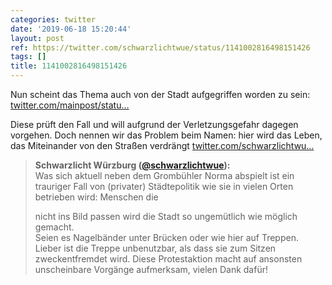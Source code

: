 ```yaml
---
categories: twitter
date: '2019-06-18 15:20:44'
layout: post
ref: https://twitter.com/schwarzlichtwue/status/1141002816498151426
tags: []
title: 1141002816498151426
---
```

Nun scheint das Thema auch von der Stadt aufgegriffen worden zu sein: [twitter.com/mainpost/statu…](https://twitter.com/mainpost/status/1140710707471634432?s=19)

Diese prüft den Fall und will aufgrund der Verletzungsgefahr dagegen vorgehen. Doch nennen wir das Problem beim Namen: hier wird das Leben, das Miteinander von den Straßen verdrängt [twitter.com/schwarzlichtwu…](https://twitter.com/schwarzlichtwue/status/1138008944423636993) 
> <b>Schwarzlicht Würzburg ([@schwarzlichtwue](https://twitter.com/schwarzlichtwue)):</b>  
>Was sich aktuell neben dem Grombühler Norma abspielt ist ein trauriger Fall von (privater) Städtepolitik wie sie in vielen Orten betrieben wird: Menschen die  
>  
>nicht ins Bild passen wird die Stadt so ungemütlich wie möglich gemacht.    
>Seien es Nagelbänder unter Brücken oder wie hier auf Treppen. Lieber ist die Treppe unbenutzbar, als dass sie zum Sitzen zweckentfremdet wird. Diese Protestaktion macht auf ansonsten unscheinbare Vorgänge aufmerksam, vielen Dank dafür!   

